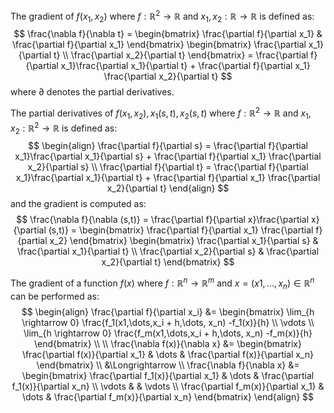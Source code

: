 
The gradient of $f(x_1, x_2)$ where $f: \mathbb{R}^2 \rightarrow \mathbb{R}$ and $x_1, x_2: \mathbb{R} \rightarrow \mathbb{R}$ is defined as:
$$
\frac{\nabla f}{\nabla t} =
\begin{bmatrix}
\frac{\partial f}{\partial x_1} & \frac{\partial f}{\partial x_1}  
\end{bmatrix}
\begin{bmatrix}
\frac{\partial x_1}{\partial t} \\ \frac{\partial x_2}{\partial t}  
\end{bmatrix} = \frac{\partial f}{\partial x_1}\frac{\partial x_1}{\partial t} + \frac{\partial f}{\partial x_1} \frac{\partial x_2}{\partial t}
$$
where $\partial$ denotes the partial derivatives.

The partial derivatives of $f(x_1, x_2), x_1(s,t), x_2(s,t)$ where $f: \mathbb{R}^2 \rightarrow \mathbb{R}$ and $x_1, x_2: \mathbb{R}^2 \rightarrow \mathbb{R}$ is defined as:
$$
\begin{align}
\frac{\partial f}{\partial s} = \frac{\partial f}{\partial x_1}\frac{\partial x_1}{\partial s} + \frac{\partial f}{\partial x_1} \frac{\partial x_2}{\partial s} \\
\frac{\partial f}{\partial t} =  \frac{\partial f}{\partial x_1}\frac{\partial x_1}{\partial t} + \frac{\partial f}{\partial x_1} \frac{\partial x_2}{\partial t}
\end{align}
$$
and the gradient is computed as:
$$
\frac{\nabla f}{\nabla (s,t)} = \frac{\partial f}{\partial x}\frac{\partial x}{\partial (s,t)} = 
\begin{bmatrix}
\frac{\partial f}{\partial x_1} \frac{\partial f}{partial x_2}
\end{bmatrix}
\begin{bmatrix}
\frac{\partial x_1}{\partial s} & \frac{\partial x_1}{\partial t} \\
\frac{\partial x_2}{\partial s} & \frac{\partial x_2}{\partial t}
\end{bmatrix}
$$

The gradient of a function $f(x)$ where $f: \mathbb{R}^n \rightarrow \mathbb{R}^m$ and $x = (x1,\dots,x_n) \in \mathbb{R}^n$ can be performed as:
$$
\begin{align}
\frac{\partial f}{\partial x_i} &= 
\begin{bmatrix}
\lim_{h \rightarrow 0} \frac{f_1(x1,\dots,x_i + h,\dots, x_n) -f_1(x)}{h}
\\
\vdots
\\
\lim_{h \rightarrow 0} \frac{f_m(x1,\dots,x_i + h,\dots, x_n) -f_m(x)}{h}
\end{bmatrix}
\\ \\
\frac{\nabla f(x)}{\nabla x} &= 
\begin{bmatrix}
\frac{\partial f(x)}{\partial x_1} & \dots & \frac{\partial f(x)}{\partial x_n}
\end{bmatrix}
\\
&\Longrightarrow
\\
\frac{\nabla f}{\nabla x} &= 
\begin{bmatrix}
\frac{\partial f_1(x)}{\partial x_1} & \dots & \frac{\partial f_1(x)}{\partial x_n}
\\
\vdots & & \vdots
\\
\frac{\partial f_m(x)}{\partial x_1} & \dots & \frac{\partial f_m(x)}{\partial x_n}
\end{bmatrix}
\end{align}
$$